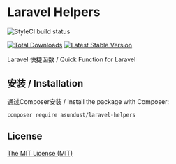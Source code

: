 # Laravel Helpers

![StyleCI build status](https://github.styleci.io/repos/509894734/shield)

<a href="https://packagist.org/packages/asundust/laravel-helpers"><img src="https://img.shields.io/packagist/dt/asundust/laravel-helpers" alt="Total Downloads"></a>
<a href="https://packagist.org/packages/asundust/laravel-helpers"><img src="https://img.shields.io/packagist/v/asundust/laravel-helpers" alt="Latest Stable Version"></a>

Laravel 快捷函数 / Quick Function for Laravel

## 安装 / Installation

通过Composer安装 / Install the package with Composer:

    composer require asundust/laravel-helpers

## License

[The MIT License (MIT)](LICENSE.md)
